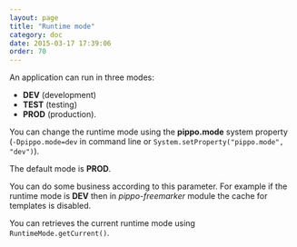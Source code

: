```yaml
---
layout: page
title: "Runtime mode"
category: doc
date: 2015-03-17 17:39:06
order: 70
---
```


An application can run in three modes: 

- __DEV__ (development)
- __TEST__ (testing)
- __PROD__ (production).

You can change the runtime mode using the __pippo.mode__ system property (`-Dpippo.mode=dev` in command line or `System.setProperty("pippo.mode", "dev")`).  

The default mode is __PROD__.  

You can do some business according to this parameter. For example if the runtime mode is __DEV__ then in _pippo-freemarker_ module the cache for templates is disabled.

You can retrieves the current runtime mode using `RuntimeMode.getCurrent()`.
